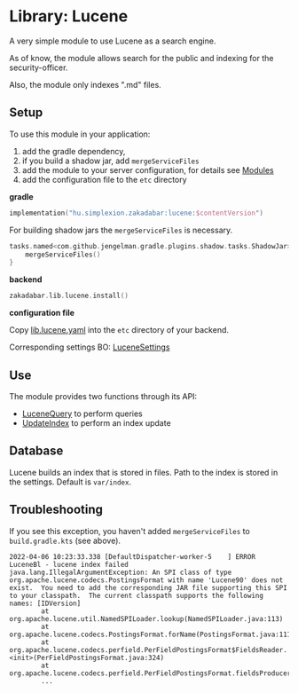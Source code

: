 # Library: Lucene

A very simple module to use Lucene as a search engine. 

As of know, the module allows search for the public and indexing for the
security-officer.

Also, the module only indexes ".md" files.

## Setup

To use this module in your application:

1. add the gradle dependency,
2. if you build a shadow jar, add `mergeServiceFiles`
3. add the module to your server configuration, for details see [Modules](../../common/Modules.md)
4. add the configuration file to the `etc` directory

**gradle**

```kotlin
implementation("hu.simplexion.zakadabar:lucene:$contentVersion")
```

For building shadow jars the `mergeServiceFiles` is necessary.

```kotlin
tasks.named<com.github.jengelman.gradle.plugins.shadow.tasks.ShadowJar>("shadowJar") {
    mergeServiceFiles()
}
```

**backend**

```kotlin
zakadabar.lib.lucene.install()
```

**configuration file**

Copy [lib.lucene.yaml](/lib/lucene/template/test/lib.lucene.yaml) into the `etc`
directory of your backend. 

Corresponding settings BO: [LuceneSettings](/lib/lucene/src/commonMain/kotlin/zakadabar/lib/lucene/data/LuceneSettings.kt)

## Use

The module provides two functions through its API:

- [LuceneQuery](/lib/lucene/src/commonMain/kotlin/zakadabar/lib/lucene/data/LuceneQuery.kt) to perform queries
- [UpdateIndex](/lib/lucene/src/commonMain/kotlin/zakadabar/lib/lucene/data/UpdateIndex.kt) to perform an index update

## Database

Lucene builds an index that is stored in files. Path to the index is
stored in the settings. Default is `var/index`.

## Troubleshooting

If you see this exception, you haven't added `mergeServiceFiles` to `build.gradle.kts` (see above).

```text
2022-04-06 10:23:33.338 [DefaultDispatcher-worker-5    ] ERROR LuceneBl - lucene index failed
java.lang.IllegalArgumentException: An SPI class of type org.apache.lucene.codecs.PostingsFormat with name 'Lucene90' does not exist.  You need to add the corresponding JAR file supporting this SPI to your classpath.  The current classpath supports the following names: [IDVersion]
        at org.apache.lucene.util.NamedSPILoader.lookup(NamedSPILoader.java:113)
        at org.apache.lucene.codecs.PostingsFormat.forName(PostingsFormat.java:111)
        at org.apache.lucene.codecs.perfield.PerFieldPostingsFormat$FieldsReader.<init>(PerFieldPostingsFormat.java:324)
        at org.apache.lucene.codecs.perfield.PerFieldPostingsFormat.fieldsProducer(PerFieldPostingsFormat.java:391)
        ...
```
